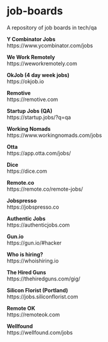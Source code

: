 # job-boards
A repository of job boards in tech/qa

<p>
<strong>Y Combinator Jobs</strong><br>
https://www.ycombinator.com/jobs
</p>
<p>
<strong>We Work Remotely</strong><br>
https://weworkremotely.com
</p>
<p>
<strong>OkJob (4 day week jobs)</strong><br>
https://okjob.io
</p>
<p>
<strong>Remotive</strong><br>
https://remotive.com
</p>
<p>
<strong>Startup Jobs (QA)</strong><br>
https://startup.jobs/?q=qa
</p>
<p>
<strong>Working Nomads</strong><br>
https://www.workingnomads.com/jobs
</p>
<p>
<strong>Otta</strong><br>
https://app.otta.com/jobs/
</p>
<p>
<strong>Dice</strong><br>
https://dice.com
</p>
<p>
<strong>Remote.co</strong><br>
https://remote.co/remote-jobs/
</p>
<p>
<strong>Jobspresso</strong><br>
https://jobspresso.co
</p>
<p>
<strong>Authentic Jobs</strong><br>
https://authenticjobs.com
</p>
<p>
<strong>Gun.io</strong><br>
https://gun.io/#hacker
</p>
<p>
<strong>Who is hiring?</strong><br>
https://whoishiring.io
</p>
<p>
<strong>The Hired Guns</strong><br>
https://thehiredguns.com/gig/
</p>
<p>
<strong>Silicon Florist (Portland)</strong><br>
https://jobs.siliconflorist.com
</p>
<p>
<strong>Remote OK</strong><br>
https://remoteok.com
</p>
<p>
<strong>Wellfound</strong><br>
https://wellfound.com/jobs
</p> 

